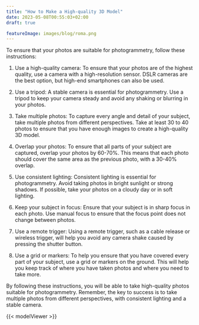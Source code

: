 ```yaml
---
title: "How to Make a High-quality 3D Model"
date: 2023-05-08T00:55:03+02:00
draft: true

featureImage: images/blog/roma.png
---
```


To ensure that your photos are suitable for photogrammetry, follow these instructions:
1. Use a high-quality camera: To ensure that your photos are of the highest quality, use a camera with a high-resolution sensor. DSLR cameras are the best option, but high-end smartphones can also be used.
2. Use a tripod: A stable camera is essential for photogrammetry. Use a tripod to keep your camera steady and avoid any shaking or blurring in your photos.

3. Take multiple photos: To capture every angle and detail of your subject, take multiple photos from different perspectives. Take at least 30 to 40 photos to ensure that you have enough images to create a high-quality 3D model.

4. Overlap your photos: To ensure that all parts of your subject are captured, overlap your photos by 60-70%. This means that each photo should cover the same area as the previous photo, with a 30-40% overlap.

5. Use consistent lighting: Consistent lighting is essential for photogrammetry. Avoid taking photos in bright sunlight or strong shadows. If possible, take your photos on a cloudy day or in soft lighting.

6. Keep your subject in focus: Ensure that your subject is in sharp focus in each photo. Use manual focus to ensure that the focus point does not change between photos.

7. Use a remote trigger: Using a remote trigger, such as a cable release or wireless trigger, will help you avoid any camera shake caused by pressing the shutter button.

8. Use a grid or markers: To help you ensure that you have covered every part of your subject, use a grid or markers on the ground. This will help you keep track of where you have taken photos and where you need to take more.

By following these instructions, you will be able to take high-quality photos suitable for photogrammetry. Remember, the key to success is to take multiple photos from different perspectives, with consistent lighting and a stable camera.


{{< modelViewer >}}


